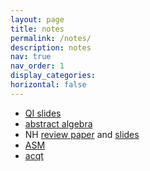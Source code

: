 ```yaml
---
layout: page
title: notes
permalink: /notes/
description: notes 
nav: true
nav_order: 1
display_categories:  
horizontal: false
---
```



- [QI slides](https://siddhant-midha.github.io/assets/notes/qi_slides/tsc.pdf)
- [abstract algebra](https://siddhant-midha.github.io/assets/pdf/project_pdf/sos21/sos21_report.pdf)
- NH [review paper](https://siddhant-midha.github.io/assets/pdf/project_pdf/nh_top/NH_Topology_paper.pdf) and [slides](https://siddhant-midha.github.io/assets/pdf/project_pdf/nh_top/NH_Topology_slides.pdf)
- [ASM](https://siddhant-midha.github.io/assets/pdf/project_pdf/asm_proj/asm_proj_report.pdf)
- [acqt](https://siddhant-midha.github.io/assets/pdf/project_pdf/ac_qt/ACtransportpaper.pdf)